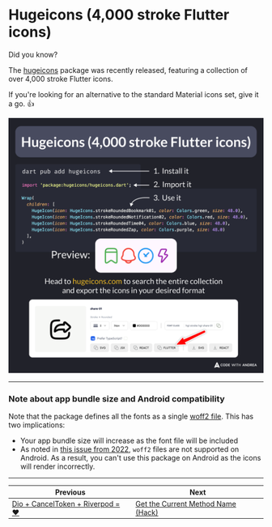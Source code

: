 # Hugeicons (4,000 stroke Flutter icons)

Did you know?

The [hugeicons](https://pub.dev/packages/hugeicons) package was recently released, featuring a collection of over 4,000 stroke Flutter icons.

If you're looking for an alternative to the standard Material icons set, give it a go. 👍

![](173.png)

<!--
To install, run: dart pub add hugeicons

import 'package:hugeicons/hugeicons.dart';

Wrap(
  children: [
    HugeIcon(icon: HugeIcons.strokeRoundedBookmark01, color: Colors.green, size: 48.0),
    HugeIcon(icon: HugeIcons.strokeRoundedNotification02, color: Colors.red, size: 48.0),
    HugeIcon(icon: HugeIcons.strokeRoundedTime04, color: Colors.blue, size: 48.0),
    HugeIcon(icon: HugeIcons.strokeRoundedZap, color: Colors.purple, size: 48.0)
  ],
)

Head to hugeicons.com to search the entire collection and export the icons in your desired format.
-->

---

### Note about app bundle size and Android compatibility

Note that the package defines all the fonts as a single [woff2 file](https://github.com/hugeicons/hugeicons-flutter/blob/main/lib/fonts/hgi-stroke-rounded.woff2). This has two implications:

- Your app bundle size will increase as the font file will be included
- As noted in [this issue from 2022](https://github.com/hugeicons/hugeicons-flutter/issues/1), `woff2` files are not supported on Android. As a result, you can't use this package on Android as the icons will render incorrectly.

---

| Previous | Next |
| -------- | ---- |
| [Dio + CancelToken + Riverpod = ❤️](../0172-dio-cancel-token-riverpod/index.md) | [Get the Current Method Name (Hack)](../0174-get-method-name-stack-trace/index.md) |

<!-- TWITTER|https://x.com/biz84/status/1815306027568390349 -->
<!-- LINKEDIN|https://www.linkedin.com/posts/andreabizzotto_did-you-know-the-hugeicons-package-was-activity-7221071863290937344-shWZ  -->


